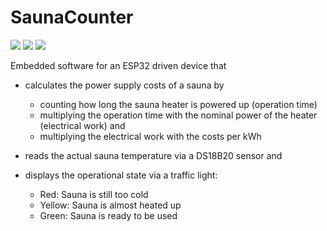 # SaunaCounter

![](https://img.shields.io/badge/ECU-ESP32-blue)
![](https://img.shields.io/badge/temperature_sensor-DS18B20-blue)
![](https://img.shields.io/badge/state_display-traffic_light-blue)

Embedded software for an ESP32 driven device that
- calculates the power supply costs of a sauna by
  - counting how long the sauna heater is powered up (operation time)
  - multiplying the operation time with the nominal power of the heater (electrical work) and
  - multiplying the electrical work with the costs per kWh
  
- reads the actual sauna temperature via a DS18B20 sensor and

- displays the operational state via a traffic light:
  - Red:    Sauna is still too cold
  - Yellow: Sauna is almost heated up
  - Green:  Sauna is ready to be used
